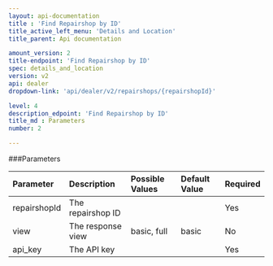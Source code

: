 ```yaml
---
layout: api-documentation
title : 'Find Repairshop by ID'
title_active_left_menu: 'Details and Location'
title_parent: Api documentation

amount_version: 2
title-endpoint: 'Find Repairshop by ID'
spec: details_and_location
version: v2
api: dealer
dropdown-link: 'api/dealer/v2/repairshops/{repairshopId}'

level: 4
description_edpoint: 'Find Repairshop by ID'
title_md : Parameters
number: 2

---
```



###Parameters

| Parameter     | Description                           | Possible Values       | Default Value | Required |
|:--------------|:--------------------------------------|:----------------------|:------------- |:-------- |
| repairshopId  | The repairshop ID                     |                       |               | Yes      |
| view          | The response view                     | basic, full           | basic         | No       |
| api_key       | The API key                           |                       |               | Yes      |